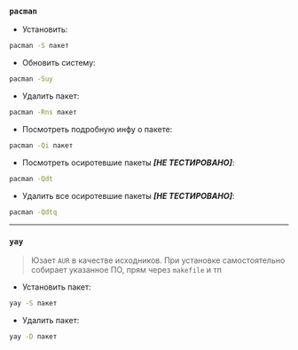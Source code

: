 ### `pacman`

 - Установить:
```bash
pacman -S пакет
```

 - Обновить систему:
```bash
pacman -Suy
```

 - Удалить пакет:
```bash
pacman -Rns пакет
```

 - Посмотреть подробную инфу о пакете:
```bash
pacman -Qi пакет
```

 - Посмотреть осиротевшие пакеты ___[НЕ ТЕСТИРОВАНО]___:
```bash
pacman -Qdt
```

 - Удалить все осиротевшие пакеты ___[НЕ ТЕСТИРОВАНО]___:
```bash
pacman -Qdtq
```

---

### `yay`

> Юзает `AUR` в качестве исходников. При установке самостоятельно собирает указанное ПО, прям через `makefile` и тп

 - Установить пакет:
```bash
yay -S пакет
```

 - Удалить пакет:
```bash
yay -D пакет
```